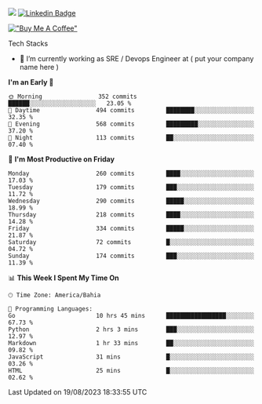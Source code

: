 ![](https://komarev.com/ghpvc/?username=miltlima&color=blue) [![Linkedin Badge](https://img.shields.io/badge/-LinkedIn-blue?style=flat-square&logo=Linkedin&logoColor=white&link=https://www.linkedin.com/in/miltonlimaj/)](https://www.linkedin.com/in/miltonlimaj/) 

[!["Buy Me A Coffee"](https://img.shields.io/badge/Buy_Me_A_Coffee-FFDD00?style=for-the-badge&logo=buy-me-a-coffee&logoColor=black)](https://www.buymeacoffee.com/miltlima)

Tech Stacks
                 

- 🔭 I’m currently working as SRE / Devops Engineer at ( put your company name here )


<!--START_SECTION:waka-->
**I'm an Early 🐤** 

```text
🌞 Morning                352 commits         ██████░░░░░░░░░░░░░░░░░░░   23.05 % 
🌆 Daytime                494 commits         ████████░░░░░░░░░░░░░░░░░   32.35 % 
🌃 Evening                568 commits         █████████░░░░░░░░░░░░░░░░   37.20 % 
🌙 Night                  113 commits         ██░░░░░░░░░░░░░░░░░░░░░░░   07.40 % 
```
📅 **I'm Most Productive on Friday** 

```text
Monday                   260 commits         ████░░░░░░░░░░░░░░░░░░░░░   17.03 % 
Tuesday                  179 commits         ███░░░░░░░░░░░░░░░░░░░░░░   11.72 % 
Wednesday                290 commits         █████░░░░░░░░░░░░░░░░░░░░   18.99 % 
Thursday                 218 commits         ████░░░░░░░░░░░░░░░░░░░░░   14.28 % 
Friday                   334 commits         █████░░░░░░░░░░░░░░░░░░░░   21.87 % 
Saturday                 72 commits          █░░░░░░░░░░░░░░░░░░░░░░░░   04.72 % 
Sunday                   174 commits         ███░░░░░░░░░░░░░░░░░░░░░░   11.39 % 
```


📊 **This Week I Spent My Time On** 

```text
🕑︎ Time Zone: America/Bahia

💬 Programming Languages: 
Go                       10 hrs 45 mins      █████████████████░░░░░░░░   67.73 % 
Python                   2 hrs 3 mins        ███░░░░░░░░░░░░░░░░░░░░░░   12.97 % 
Markdown                 1 hr 33 mins        ██░░░░░░░░░░░░░░░░░░░░░░░   09.82 % 
JavaScript               31 mins             █░░░░░░░░░░░░░░░░░░░░░░░░   03.26 % 
HTML                     25 mins             █░░░░░░░░░░░░░░░░░░░░░░░░   02.62 % 
```


 Last Updated on 19/08/2023 18:33:55 UTC
<!--END_SECTION:waka-->
